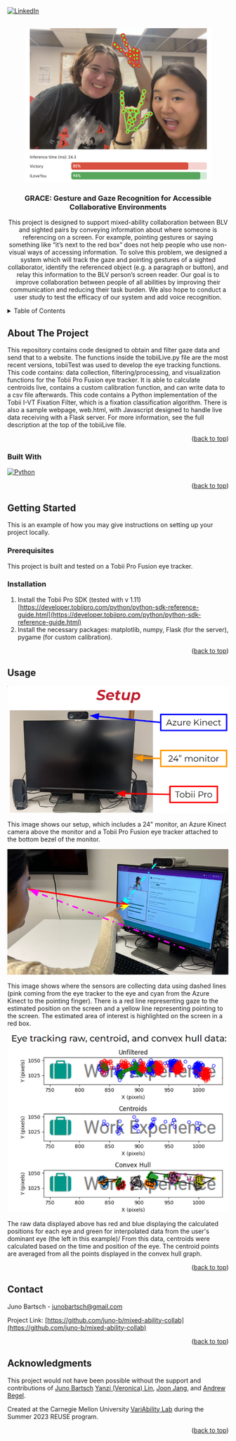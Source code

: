 <a name="readme-top"></a>
<!-- PROJECT SHIELDS -->
[![LinkedIn][linkedin-shield]][linkedin-url]

<!-- PROJECT LOGO -->
<br />
<div align="center">
  <a href="https://github.com/juno-b/mixed-ability-collab">
    <img src="images/logo.png" alt="Two people smiling, making two gestures recognized as 'Victory' and 'ILoveYou' within mediapipe." width="425" height="350">
  </a>

<h3 align="center">GRACE: Gesture and Gaze Recognition for Accessible Collaborative Environments</h3>

  <p align="center">
    This project is designed to support mixed-ability collaboration between BLV and sighted pairs by conveying information about where someone is referencing on a screen. For example, pointing gestures or saying something like “it’s next to the red box” does not help people who use non-visual ways of accessing information. To solve this problem, we designed a system which will track the gaze and pointing gestures of a sighted collaborator, identify the referenced object (e.g. a paragraph or button), and relay this information to the BLV person’s screen reader. Our goal is to improve collaboration between people of all abilities by improving their communication and reducing their task burden. We also hope to conduct a user study to test the efficacy of our system and add voice recognition. 

  </p>
</div>

<!-- TABLE OF CONTENTS -->
<details>
  <summary>Table of Contents</summary>
  <ol>
    <li>
      <a href="#about-the-project">About The Project</a>
      <ul>
        <li><a href="#built-with">Built With</a></li>
      </ul>
    </li>
    <li>
      <a href="#getting-started">Getting Started</a>
      <ul>
        <li><a href="#prerequisites">Prerequisites</a></li>
        <li><a href="#installation">Installation</a></li>
      </ul>
    </li>
    <li><a href="#usage">Usage</a></li>
    <li><a href="#contact">Contact</a></li>
    <li><a href="#acknowledgments">Acknowledgments</a></li>
  </ol>
</details>

<!-- ABOUT THE PROJECT -->
## About The Project

<!--[![Product Name Screen Shot][product-screenshot]](https://example.com)-->

  This repository contains code designed to obtain and filter gaze data and send that to a website.
  The functions inside the tobiiLive.py file are the most recent versions, tobiiTest was used to develop the eye tracking functions.
  This code contains: data collection, filtering/processing, and visualization functions for the Tobii Pro Fusion eye tracker.
  It is able to calculate centroids live, contains a custom calibration function, and can write data to a csv file afterwards.
  This code contains a Python implementation of the Tobii I-VT Fixation Filter, which is a fixation classification algorithm.
  There is also a sample webpage, web.html, with Javascript designed to handle live data receiving with a Flask server.
  For more information, see the full description at the top of the tobiiLive file.

<p align="right">(<a href="#readme-top">back to top</a>)</p>

### Built With

[![Python][Python.org]][Python-url]

<p align="right">(<a href="#readme-top">back to top</a>)</p>

<!-- GETTING STARTED -->
## Getting Started

This is an example of how you may give instructions on setting up your project locally.

### Prerequisites

This project is built and tested on a Tobii Pro Fusion eye tracker.

### Installation

1. Install the Tobii Pro SDK (tested with v 1.11) [https://developer.tobiipro.com/python/python-sdk-reference-guide.html](https://developer.tobiipro.com/python/python-sdk-reference-guide.html)
2. Install the necessary packages: matplotlib, numpy, Flask (for the server), pygame (for custom calibration).

<p align="right">(<a href="#readme-top">back to top</a>)</p>

<!-- USAGE EXAMPLES -->
## Usage
![A monitor with a camera on the top and an eye tracker attached to the bottom of the monitor. The camera, eye tracker, and monitor are labeled with colored arrows.](images/setup.png) 

This image shows our setup, which includes a 24" monitor, an Azure Kinect camera above the monitor and a Tobii Pro Fusion eye tracker attached to the bottom bezel of the monitor.

![A user is pointing and looking at our monitor screen while the sensors estimate their position.](images/pointers.png) 

This image shows where the sensors are collecting data using dashed lines (pink coming from the eye tracker to the eye and cyan from the Azure Kinect to the pointing finger). There is a red line representing gaze to the estimated position on the screen and a yellow line representing pointing to the screen. The estimated area of interest is highlighted on the screen in a red box.

![Three graphs which show the raw eye tracking data, calculated centroids, and convex hulls displayed on the text "Work Experience"](images/eyetracking.png) 

The raw data displayed above has red and blue displaying the calculated positions for each eye and green for interpolated data from the user's dominant eye (the left in this example)/ From this data, centroids were calculated based on the time and position of the eye. The centroid points are averaged from all the points displayed in the convex hull graph.



<p align="right">(<a href="#readme-top">back to top</a>)</p>

<!-- CONTACT -->
## Contact

Juno Bartsch - junobartsch@gmail.com

Project Link: [https://github.com/juno-b/mixed-ability-collab](https://github.com/juno-b/mixed-ability-collab)

<p align="right">(<a href="#readme-top">back to top</a>)</p>

<!-- ACKNOWLEDGMENTS -->
## Acknowledgments
This project would not have been possible without the support and contributions of [Juno Bartsch](https://github.com/juno-b) [Yanzi (Veronica) Lin](https://github.com/yanziv), [Joon Jang](https://github.com/joonbugs), and [Andrew Begel](https://github.com/abegel).

Created at the Carnegie Mellon University [VariAbility Lab](https://github.com/cmu-variability) during the Summer 2023 REUSE program.

<p align="right">(<a href="#readme-top">back to top</a>)</p>

<!-- MARKDOWN LINKS & IMAGES -->
<!-- https://www.markdownguide.org/basic-syntax/#reference-style-links -->
[contributors-shield]: https://img.shields.io/github/contributors/juno-b/mixed-ability-collab.svg?style=for-the-badge
[contributors-url]: https://github.com/juno-b/mixed-ability-collab/graphs/contributors
[linkedin-shield]: https://img.shields.io/badge/-LinkedIn-black.svg?style=for-the-badge&logo=linkedin&colorB=555
[linkedin-url]: https://linkedin.com/in/juno-Bartsch-85594a235
[product-screenshot]: images/screenshot.png
[Python.org]: https://img.shields.io/badge/python-3.10-gray?labelColor=3670a0&style=for-the-badge&logo=python&logoColor=ffdd54
[Python-url]: https://www.python.org/downloads/release/python-31011/
